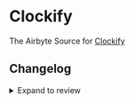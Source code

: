 # Clockify

The Airbyte Source for [Clockify](https://clockify.me)

## Changelog

<details>
  <summary>Expand to review</summary>

| Version | Date       | Pull Request                                             | Subject                                                                         |
| :------ | :--------- | :------------------------------------------------------- | :------------------------------------------------------------------------------ |
| 0.4.4 | 2024-12-21 | [50188](https://github.com/airbytehq/airbyte/pull/50188) | Update dependencies |
| 0.4.3 | 2024-12-14 | [49552](https://github.com/airbytehq/airbyte/pull/49552) | Update dependencies |
| 0.4.2 | 2024-12-12 | [47651](https://github.com/airbytehq/airbyte/pull/47651) | Update dependencies |
| 0.4.1 | 2024-08-16 | [44196](https://github.com/airbytehq/airbyte/pull/44196) | Bump source-declarative-manifest version |
| 0.4.0 | 2024-08-15 | [44166](https://github.com/airbytehq/airbyte/pull/44166) | Refactor connector to manifest-only format |
| 0.3.13 | 2024-08-10 | [42817](https://github.com/airbytehq/airbyte/pull/42817) | Update dependencies |
| 0.3.12 | 2024-07-20 | [42197](https://github.com/airbytehq/airbyte/pull/42197) | Update dependencies |
| 0.3.11 | 2024-07-13 | [41693](https://github.com/airbytehq/airbyte/pull/41693) | Update dependencies |
| 0.3.10 | 2024-07-10 | [41480](https://github.com/airbytehq/airbyte/pull/41480) | Update dependencies |
| 0.3.9 | 2024-07-10 | [41330](https://github.com/airbytehq/airbyte/pull/41330) | Update dependencies |
| 0.3.8 | 2024-07-06 | [40831](https://github.com/airbytehq/airbyte/pull/40831) | Update dependencies |
| 0.3.7 | 2024-06-25 | [40398](https://github.com/airbytehq/airbyte/pull/40398) | Update dependencies |
| 0.3.6 | 2024-06-22 | [40116](https://github.com/airbytehq/airbyte/pull/40116) | Update dependencies |
| 0.3.5 | 2024-06-06 | [39156](https://github.com/airbytehq/airbyte/pull/39156) | [autopull] Upgrade base image to v1.2.2 |
| 0.3.4 | 2024-05-21 | [38146](https://github.com/airbytehq/airbyte/pull/38146) | Make connector compatible with the builder |
| 0.3.3 | 2024-04-19 | [37135](https://github.com/airbytehq/airbyte/pull/37135) | Upgrade to CDK 0.80.0 and manage dependencies with Poetry. |
| 0.3.2 | 2024-04-15 | [37135](https://github.com/airbytehq/airbyte/pull/37135) | Base image migration: remove Dockerfile and use the python-connector-base image |
| 0.3.1 | 2024-04-12 | [37135](https://github.com/airbytehq/airbyte/pull/37135) | schema descriptions |
| 0.3.0   | 2023-08-27 | [TBD](https://github.com/airbytehq/airbyte/pull/TBD)     | ✨ Source Clockify: Migrate to LowCode CDK                                      |
| 0.2.1   | 2023-08-01 | [27881](https://github.com/airbytehq/airbyte/pull/27881) | 🐛 Source Clockify: Source Clockify: Fix pagination logic                       |
| 0.2.0   | 2023-08-01 | [27689](https://github.com/airbytehq/airbyte/pull/27689) | ✨ Source Clockify: Add Optional API Url parameter                              |
| 0.1.0   | 2022-10-26 | [17767](https://github.com/airbytehq/airbyte/pull/17767) | 🎉 New Connector: Clockify [python cdk]                                         |

</details>
